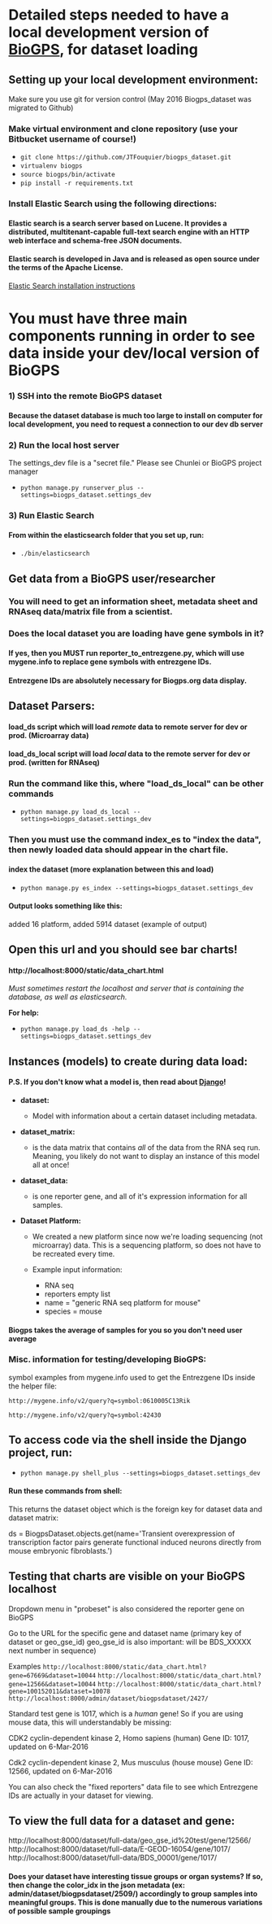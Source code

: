 
# Detailed steps needed to have a local development version of [BioGPS](http://biogps.org/#goto=welcome), for dataset loading


## Setting up your local development environment:

Make sure you use git for version control (May 2016 Biogps_dataset was migrated to Github)

### Make virtual environment and clone repository (use your Bitbucket username of course!)

- `git clone https://github.com/JTFouquier/biogps_dataset.git`
- `virtualenv biogps`
- `source biogps/bin/activate`
- `pip install -r requirements.txt`

### Install Elastic Search using the following directions:

#### Elastic search is a search server based on Lucene. It provides a distributed, multitenant-capable full-text search engine with an HTTP web interface and schema-free JSON documents.
#### Elastic search is developed in Java and is released as open source under the terms of the Apache License.

[Elastic Search installation instructions](https://www.astic.co/guide/en/elasticsearch/reference/current/_installation.html)

# You must have three main components running in order to see data inside your dev/local version of BioGPS

### 1) SSH into the remote BioGPS dataset
#### Because the dataset database is much too large to install on computer for local development, you need to request a connection to our dev db server

### 2) Run the local host server

The settings_dev file is a "secret file." Please see Chunlei or BioGPS project manager

- `python manage.py runserver_plus --settings=biogps_dataset.settings_dev`

### 3) Run Elastic Search

#### From within the elasticsearch folder that you set up, run:

- `./bin/elasticsearch`

## Get data from a BioGPS user/researcher
### You will need to get an information sheet, metadata sheet and RNAseq data/matrix file from a scientist.

### Does the local dataset you are loading have gene symbols in it?
#### If yes, then you MUST run reporter_to_entrezgene.py, which will use mygene.info to replace gene symbols with entrezgene IDs.

#### Entrezgene IDs are absolutely necessary for Biogps.org data display.

## Dataset Parsers:

#### load_ds script which will load *remote* data to remote server for dev or prod. (Microarray data)
#### load_ds_local script will load *local* data to the remote server for dev or prod. (written for RNAseq)

### Run the command like this, where "load_ds_local" can be other commands

- `python manage.py load_ds_local --settings=biogps_dataset.settings_dev`

### Then you must use the command index_es to "index the data", then newly loaded data should appear in the chart file.

#### index the dataset (more explanation between this and load)
- `python manage.py es_index --settings=biogps_dataset.settings_dev`

#### Output looks something like this:
added 16 platform, added 5914 dataset (example of output)

## Open this url and you should see bar charts!
#### http://localhost:8000/static/data_chart.html

*Must sometimes restart the localhost and server that is containing the database, as well as elasticsearch.*

**For help:**
- `python manage.py load_ds -help --settings=biogps_dataset.settings_dev`

## Instances (models) to create during data load:
#### P.S. If you don't know what a model is, then read about [Django](https://www.djangoproject.com/)!

* **dataset:**
    * Model with information about a certain dataset including metadata.

* **dataset_matrix:**

    * is the data matrix that contains *all* of the data from the RNA seq run. Meaning, you likely do not want to display an instance of this model all at once!

* **dataset_data:**
    * is one reporter gene, and all of it's expression information for all samples.

* **Dataset Platform:**
    * We created a new platform since now we're loading sequencing (not microarray) data.
This is a sequencing platform, so does not have to be recreated every time.

    * Example input information:
        * RNA seq
        * reporters empty list
        * name = "generic RNA seq platform for mouse"
        * species = mouse


#### Biogps takes the average of samples for you so you don't need user average

### Misc. information for testing/developing BioGPS:

symbol examples from mygene.info used to get the Entrezgene IDs inside the helper file:


`http://mygene.info/v2/query?q=symbol:0610005C13Rik`

`http://mygene.info/v2/query?q=symbol:42430`


## To access code via the shell inside the Django project, run:
- `python manage.py shell_plus --settings=biogps_dataset.settings_dev`


#### Run these commands from shell:

This returns the dataset object which is the foreign key for dataset data and dataset matrix:

ds = BiogpsDataset.objects.get(name='Transient overexpression of transcription factor pairs generate functional induced neurons directly from mouse embryonic fibroblasts.')


## Testing that charts are visible on your BioGPS localhost

Dropdown menu in "probeset" is also considered the reporter gene on BioGPS

Go to the URL for the specific gene and dataset name (primary key of dataset or geo_gse_id)
geo_gse_id is also important: will be BDS_XXXXX next number in sequence)

Examples
`http://localhost:8000/static/data_chart.html?gene=67669&dataset=10044`
`http://localhost:8000/static/data_chart.html?gene=12566&dataset=10044`
`http://localhost:8000/static/data_chart.html?gene=100152011&dataset=10078`
`http://localhost:8000/admin/dataset/biogpsdataset/2427/`

Standard test gene is 1017, which is a *human* gene! So if you are using mouse
data, this will understandably be missing:

CDK2 cyclin-dependent kinase 2, Homo sapiens (human)
Gene ID: 1017, updated on 6-Mar-2016

Cdk2 cyclin-dependent kinase 2, Mus musculus (house mouse)
Gene ID: 12566, updated on 6-Mar-2016

You can also check the "fixed reporters" data file to see which Entrezgene IDs are actually in your dataset for
viewing.

## To view the full data for a dataset and gene:
http://localhost:8000/dataset/full-data/geo_gse_id%20test/gene/12566/
http://localhost:8000/dataset/full-data/E-GEOD-16054/gene/1017/
http://localhost:8000/dataset/full-data/BDS_00001/gene/1017/

#### Does your dataset have interesting tissue groups or organ systems? If so, then change the color_idx in the json metadata (ex: admin/dataset/biogpsdataset/2509/) accordingly to group samples into meaningful groups. This is done manually due to the numerous variations of possible sample groupings
